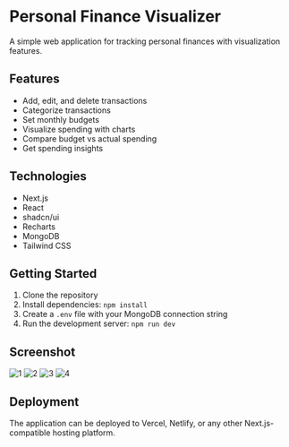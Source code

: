 # Personal Finance Visualizer

A simple web application for tracking personal finances with visualization features.

## Features

- Add, edit, and delete transactions
- Categorize transactions
- Set monthly budgets
- Visualize spending with charts
- Compare budget vs actual spending
- Get spending insights

## Technologies

- Next.js
- React
- shadcn/ui
- Recharts
- MongoDB
- Tailwind CSS

## Getting Started

1. Clone the repository
2. Install dependencies: `npm install`
3. Create a `.env` file with your MongoDB connection string
4. Run the development server: `npm run dev`

## Screenshot
![1](https://github.com/user-attachments/assets/320fbeb0-10d4-4b80-8857-fb0e4f40f2f0)
![2](https://github.com/user-attachments/assets/8ad3d306-e5a4-431c-9d73-5d434cb5b163)
![3](https://github.com/user-attachments/assets/3e0043a9-8bc5-4a5f-baa1-2d4af472ae35)
![4](https://github.com/user-attachments/assets/9c91a4a0-139e-4a3e-8675-0b3d44e4d8e2)

## Deployment

The application can be deployed to Vercel, Netlify, or any other Next.js-compatible hosting platform.
